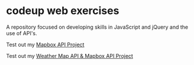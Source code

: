 # codeup web exercises

A repository focused on developing skills in JavaScript and jQuery and the use of API's.

Test out my <a href="https://victorpena13.github.io/mapbox_maps_api.html">Mapbox API Project</a>

Test out my <a href="https://victorpena13.github.io/weather_map.html">Weather Map API & Mapbox API Project</a>
